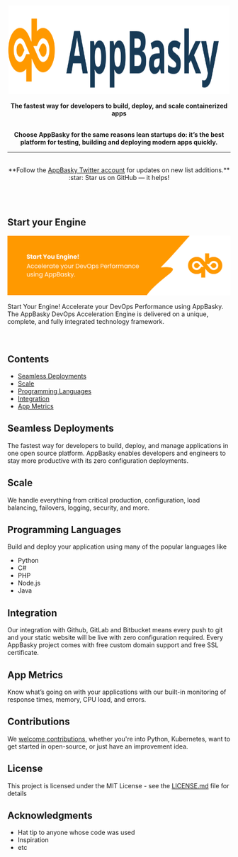 <div align="center">
	<img width="500" height="200" src="media/logo.svg" alt="AppBasky">
    <p><b>The fastest way for developers to build, deploy, and scale containerized apps</b> <br><br>
    <p><b>Choose AppBasky for the same reasons lean startups do: it’s the best platform for testing, building and deploying modern apps quickly.</b> <br>
	<hr>
	<br>
</div>
<div align="center">
	**Follow the <a href="https://twitter.com/appbasky">AppBasky Twitter account</a> for updates on new list additions.**<br>
    :star: Star us on GitHub — it helps!
</div>
	<br>
	<br>
	<br>
	
## Start your Engine

<img src="media/header.png" alt="AppBasky">

Start Your Engine! Accelerate your DevOps Performance using AppBasky.
The AppBasky DevOps Acceleration Engine is delivered on a unique, complete, and fully integrated technology framework. 
<br>
<br>
<br>
## Contents

- [Seamless Deployments](#seamless-deployments)
- [Scale](#scale)
- [Programming Languages](#programming-languages)
- [Integration](#integration)
- [App Metrics](#app-metrics)

## Seamless Deployments

The fastest way for developers to build, deploy, and manage applications in one open source platform. AppBasky enables developers and engineers to stay more productive with its zero configuration deployments.

## Scale

We handle everything from critical production, configuration, load balancing, failovers, logging, security, and more.

## Programming Languages

Build and deploy your application using many of the popular languages like 
* Python
* C#
* PHP
* Node.js
* Java

## Integration

Our integration with Github, GitLab and Bitbucket means every push to git and your static website will be live with zero configuration required. Every AppBasky project comes with free custom domain support and free SSL certificate. 

## App Metrics

Know what’s going on with your applications with our built-in monitoring of response times, memory, CPU load, and errors.

## Contributions
We <a href="https://github.com/AppBasky/appbasky">welcome contributions</a>, whether you're into Python, Kubernetes, want to get started in open-source, or just have an improvement idea.
    
## License

This project is licensed under the MIT License - see the [LICENSE.md](LICENSE.md) file for details

## Acknowledgments

* Hat tip to anyone whose code was used
* Inspiration
* etc

